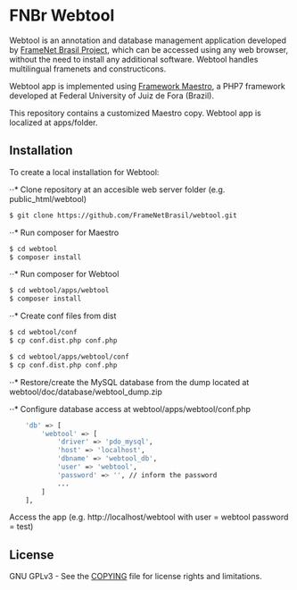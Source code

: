 # FNBr Webtool
Webtool is an annotation and database management application developed by [FrameNet Brasil Project](http://www.ufjf.br/framenetbr-eng/), which can be accessed using any web browser,
without the need to install any additional software. Webtool handles multilingual framenets and constructicons.

Webtool app is implemented using [Framework Maestro](https://github.com/frameworkmaestro/maestro3/), a PHP7 framework developed at Federal University of Juiz de Fora (Brazil).

This repository contains a customized Maestro copy. Webtool app is localized at apps/folder.

## Installation

To create a local installation for Webtool:

⋅⋅* Clone repository at an accesible web server folder (e.g. public_html/webtool)

```sh
$ git clone https://github.com/FrameNetBrasil/webtool.git
```

⋅⋅* Run composer for Maestro

```sh
$ cd webtool
$ composer install
```

⋅⋅* Run composer for Webtool

```sh
$ cd webtool/apps/webtool
$ composer install
```

⋅⋅* Create conf files from dist

```sh
$ cd webtool/conf
$ cp conf.dist.php conf.php

$ cd webtool/apps/webtool/conf
$ cp conf.dist.php conf.php
```

⋅⋅* Restore/create the MySQL database from the dump located at webtool/doc/database/webtool_dump.zip

⋅⋅* Configure database access at webtool/apps/webtool/conf.php

```sh
    'db' => [
        'webtool' => [
            'driver' => 'pdo_mysql',
            'host' => 'localhost',
            'dbname' => 'webtool_db',
            'user' => 'webtool',
            'password' => '', // inform the password
            ...
        ]
    ],
```
 
Access the app (e.g. http://localhost/webtool with user = webtool password = test)


## License

GNU GPLv3 - See the [COPYING](COPYING) file for license rights and limitations.